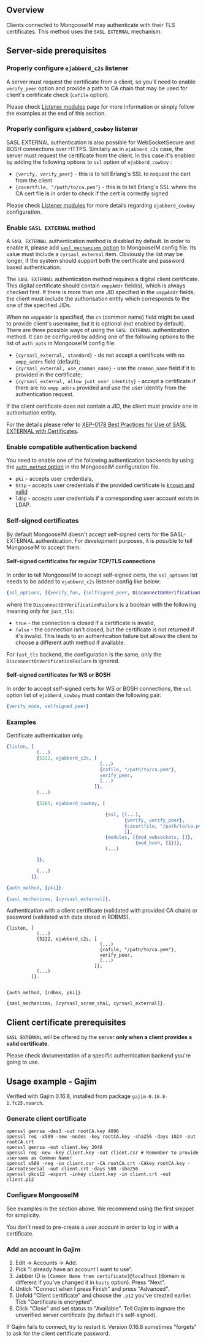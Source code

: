 ## Overview

Clients connected to MongooseIM may authenticate with their TLS certificates.
This method uses the `SASL EXTERNAL` mechanism.

## Server-side prerequisites

### Properly configure `ejabberd_c2s` listener

A server must request the certificate from a client, so you'll need to enable `verify_peer` option and provide a path to CA chain that may be used for client's certificate check (`cafile` option).

Please check [Listener modules](../advanced-configuration/Listener-modules.md#client-to-server-c2s-ejabberd_c2s) page for more information or simply follow the examples at the end of this section.

### Properly configure `ejabberd_cowboy` listener

SASL EXTERNAL authentication is also possible for WebSocketSecure and BOSH connections over HTTPS.
Similarly as in `ejabberd_c2s` case, the server must request the certificate from the client.
In this case it's enabled by adding the following options to `ssl` option of `ejabberd_cowboy` :

* `{verify, verify_peer}` - this is to tell Erlang's SSL to request the cert from the client
* `{cacertfile, "/path/to/ca.pem"}` - this is to tell Erlang's SSL where  the CA cert file is in order to check if the cert is correctly signed

Please check [Listener modules](../advanced-configuration/Listener-modules.md#http-based-services-bosh-websocket-rest-ejabberd_cowboy) for more details regarding `ejabberd_cowboy` configuration.

### Enable `SASL EXTERNAL` method

A `SASL EXTERNAL` authentication method is disabled by default.
In order to enable it, please add [`sasl_mechanisms` option](../Advanced-configuration.md#authentication) to MongooseIM config file.
Its value must include a `cyrsasl_external` item.
Obviously the list may be longer, if the system should support both the certificate and password based authentication.

The `SASL EXTERNAL` authentication method requires a digital client certificate.
This digital certificate should contain `xmppAddr` field(s), which is always checked first.
If there is more than one JID specified in the `xmppAddr` fields, the client must include the authorisation entity which corresponds to the one of the specified JIDs.

When no `xmppAddr` is specified, the `cn` (common name) field might be used to provide client's username, but it is optional (not enabled by default).
There are three possible ways of using the `SASL EXTERNAL` authentication
method. It can be configured by adding one of the following options to
the list of `auth_opts` in MongooseIM config file:

* `{cyrsasl_external, standard}` - do not accept a certificate with no `xmpp_addrs` field (default);
* `{cyrsasl_external, use_common_name}` - use the `common_name` field if it is provided in the certificate;
* `{cyrsasl_external, allow_just_user_identity}` - accept a certificate if there are no `xmpp_addrs`
provided and use the user identity from the authentication request.


If the client certificate does not contain a JID, the client must provide one in authorisation entity.

For the details please refer to [XEP-0178 Best Practices for Use of SASL EXTERNAL with Certificates](https://xmpp.org/extensions/xep-0178.html).

### Enable compatible authentication backend

You need to enable one of the following authentication backends by using the [`auth_method` option](../Advanced-configuration.md#authentication) in the MongooseIM configuration file.

* `pki` - accepts user credentials,
* `http` - accepts user credentials if the provided certificate is [known and valid](../authentication-backends/HTTP-authentication-module.md#method-get_certs)
* `ldap` - accepts user credentials if a corresponding user account exists in LDAP.

### Self-signed certificates

By default MongooseIM doesn't accept self-signed certs for the SASL-EXTERNAL authentication.
For development purposes, it is possible to tell MongooseIM to accept them.

#### Self-signed certificates for regular TCP/TLS connections

In order to tell MongooseIM to accept self-signed certs, the `ssl_options` list needs to be added to `ejabberd_c2s` listener config like below:

```Erlang
{ssl_options, [{verify_fun, {selfsigned_peer, DisconnectOnVerificationFailure}}]}
```

where the `DisconnectOnVerificationFailure` is a boolean with the following meaning only for `just_tls`:

* `true` - the connection is closed if a certificate is invalid,
* `false` - the connection isn't closed, but the certificate is not returned if it's invalid.
  This leads to an authentication failure but allows the client to choose a different auth method if available.

For `fast_tls` backend, the configuration is the same, only the `DisconnectOnVerificationFailure` is ignored.

#### Self-signed certificates for WS or BOSH

In order to accept self-signed certs for WS or BOSH connections, the `ssl` option list of `ejabberd_cowboy` must contain the following pair:

```Erlang
{verify_mode, selfsigned_peer}
```


### Examples

Certificate authentication only.

```Erlang
{listen, [
           (...)
           {5222, ejabberd_c2s, [
                                  (...)
                                  {cafile, "/path/to/ca.pem"},
                                  verify_peer,
                                  (...)
                                ]},
           (...)

           {5285, ejabberd_cowboy, [

                                    {ssl, [(...),
                                           {verify, verify_peer},
                                           {cacertfile, "/path/to/ca.pem"}
                                           ]},
                                    {modules, [{mod_websockets, []},
                                               {mod_bosh, []}]},
                                    (...)

           ]},

           (...)
         ]}.

{auth_method, [pki]}.

{sasl_mechanisms, [cyrsasl_external]}.
```

Authentication with a client certificate (validated with provided CA chain) or password (validated with data stored in RDBMS).

```
{listen, [
           (...)
           {5222, ejabberd_c2s, [
                                  (...)
                                  {cafile, "/path/to/ca.pem"},
                                  verify_peer,
                                  (...)
                                ]},
           (...)
         ]}.


{auth_method, [rdbms, pki]}.

{sasl_mechanisms, [cyrsasl_scram_sha1, cyrsasl_external]}.
```

## Client certificate prerequisites

`SASL EXTERNAL` will be offered by the server **only when a client provides a valid certificate**.

Please check documentation of a specific authentication backend you're going to use.

## Usage example - Gajim

Verified with Gajim 0.16.8, installed from package `gajim-0.16.8-1.fc25.noarch`.

### Generate client certificate

```
openssl genrsa -des3 -out rootCA.key 4096
openssl req -x509 -new -nodes -key rootCA.key -sha256 -days 1024 -out rootCA.crt
openssl genrsa -out client.key 2048
openssl req -new -key client.key -out client.csr # Remember to provide username as Common Name!
openssl x509 -req -in client.csr -CA rootCA.crt -CAkey rootCA.key -CAcreateserial -out client.crt -days 500 -sha256
openssl pkcs12 -export -inkey client.key -in client.crt -out client.p12
```

### Configure MongooseIM

See examples in the section above. We recommend using the first snippet for simplicity.

You don't need to pre-create a user account in order to log in with a certificate.

### Add an account in Gajim

1. Edit -> Accounts -> Add.
2. Pick "I already have an account I want to use".
3. Jabber ID is `[Common Name from certificate]@localhost` (domain is different if you've changed it in `hosts` option). Press "Next".
5. Untick "Connect when I press Finish" and press "Advanced".
6. Unfold "Client certificate" and choose the `.p12` you've created earlier. Tick "Certificate is encrypted".
7. Click "Close" and set status to "Available". Tell Gajim to ingnore the unverified server certificate (by default it's self-signed).

If Gajim fails to connect, try to restart it.
Version 0.16.8 sometimes "forgets" to ask for the client certificate password.
